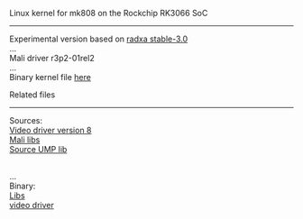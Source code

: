Linux kernel for mk808 on the Rockchip RK3066 SoC<hr>
Experimental version based on <a href="https://github.com/radxa/linux-rockchip">radxa stable-3.0</a>
<br>...<br>
Mali driver r3p2-01rel2
<br>...<br>
Binary kernel file <a href="later">here</a>

Related files
<hr>
Sources:
<br>
<a href="https://github.com/olegk0/xf86-video-fbdev">Video driver  version 8</a>
<br>
<a href="https://github.com/linux-sunxi/sunxi-mali-proprietary/tree/master/r3p2-01rel1/armhf/x11">Mali libs</a>
<br>
<a href="http://malideveloper.arm.com/downloads/drivers/DX910/r3p2-01rel2/DX910-SW-99006-r3p2-01rel2.tgz">Source UMP lib</a>

<br>...<br>
Binary:
<br>
<a href="https://drive.google.com/folderview?id=0B6QRwjacGTzCT2N0YUdJZWljM3c&usp=sharing">Libs</a>
<br>
<a href="later">video driver</a>
